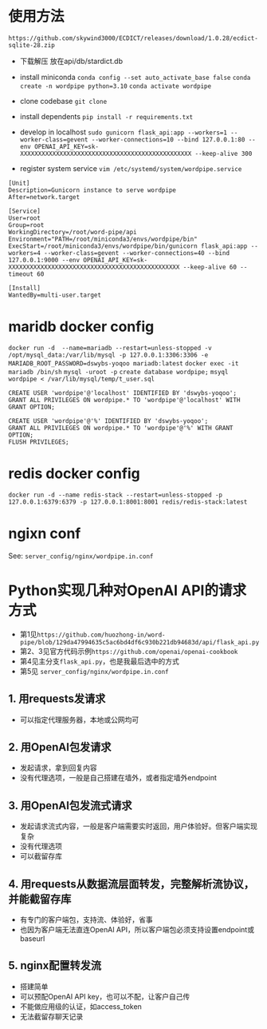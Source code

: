 # 使用方法

`https://github.com/skywind3000/ECDICT/releases/download/1.0.28/ecdict-sqlite-28.zip`
- 下载解压 放在api/db/stardict.db


- install miniconda
`conda config --set auto_activate_base false`
`conda create -n wordpipe python=3.10`
`conda activate wordpipe`

- clone codebase
`git clone `

- install dependents
`pip install -r requirements.txt`

- develop in localhost
`sudo gunicorn flask_api:app --workers=1 --worker-class=gevent --worker-connections=10 --bind 127.0.0.1:80 --env OPENAI_API_KEY=sk-XXXXXXXXXXXXXXXXXXXXXXXXXXXXXXXXXXXXXXXXXXXXXXXX --keep-alive 300`

- register system service
`vim /etc/systemd/system/wordpipe.service`
```
[Unit]
Description=Gunicorn instance to serve wordpipe
After=network.target

[Service]
User=root
Group=root
WorkingDirectory=/root/word-pipe/api
Environment="PATH=/root/miniconda3/envs/wordpipe/bin"
ExecStart=/root/miniconda3/envs/wordpipe/bin/gunicorn flask_api:app --workers=4 --worker-class=gevent --worker-connections=40 --bind 127.0.0.1:9000 --env OPENAI_API_KEY=sk-XXXXXXXXXXXXXXXXXXXXXXXXXXXXXXXXXXXXXXXXXXXXXXXX --keep-alive 60 --timeout 60

[Install]
WantedBy=multi-user.target
```

# maridb docker config

`docker run -d  --name=mariadb --restart=unless-stopped -v /opt/mysql_data:/var/lib/mysql -p 127.0.0.1:3306:3306 -e MARIADB_ROOT_PASSWORD=dswybs-yoqoo mariadb:latest`
`docker exec -it mariadb /bin/sh`
`mysql -uroot -p`
`create database wordpipe;`
`msyql wordpipe < /var/lib/mysql/temp/t_user.sql`
```
CREATE USER 'wordpipe'@'localhost' IDENTIFIED BY 'dswybs-yoqoo';
GRANT ALL PRIVILEGES ON wordpipe.* TO 'wordpipe'@'localhost' WITH GRANT OPTION;

CREATE USER 'wordpipe'@'%' IDENTIFIED BY 'dswybs-yoqoo';
GRANT ALL PRIVILEGES ON wordpipe.* TO 'wordpipe'@'%' WITH GRANT OPTION;
FLUSH PRIVILEGES;
```

# redis docker config
`docker run -d --name redis-stack --restart=unless-stopped -p 127.0.0.1:6379:6379 -p 127.0.0.1:8001:8001 redis/redis-stack:latest`

# ngixn conf 
See: `server_config/nginx/wordpipe.in.conf`

# Python实现几种对OpenAI API的请求方式
- 第1见`https://github.com/huozhong-in/word-pipe/blob/129da47994635c5ac6bd4df6c930b221db94683d/api/flask_api.py`
- 第2、3见官方代码示例`https://github.com/openai/openai-cookbook`
- 第4见主分支`flask_api.py`，也是我最后选中的方式
- 第5见 `server_config/nginx/wordpipe.in.conf`

## 1. 用requests发请求
- 可以指定代理服务器，本地或公网均可
## 2. 用OpenAI包发请求
- 发起请求，拿到回复内容
- 没有代理选项，一般是自己搭建在墙外，或者指定墙外endpoint
## 3. 用OpenAI包发流式请求
- 发起请求流式内容，一般是客户端需要实时返回，用户体验好。但客户端实现复杂
- 没有代理选项
- 可以截留存库
## 4. 用requests从数据流层面转发，完整解析流协议，并能截留存库
- 有专门的客户端包，支持流、体验好，省事
- 也因为客户端无法直连OpenAI API，所以客户端包必须支持设置endpoint或baseurl
## 5. nginx配置转发流
- 搭建简单
- 可以预配OpenAI API key，也可以不配，让客户自己传
- 不能做应用级的认证，如access_token
- 无法截留存聊天记录

